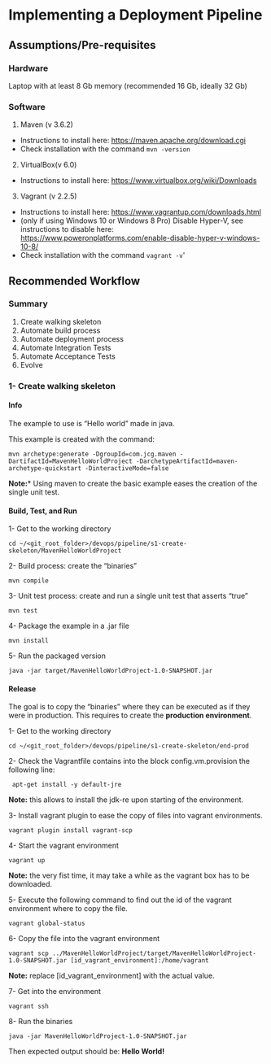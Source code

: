 # Implementing a Deployment Pipeline


## Assumptions/Pre-requisites

### Hardware
Laptop with at least 8 Gb memory (recommended 16 Gb, ideally 32 Gb)

### Software
1. Maven (v 3.6.2)
* Instructions to install here: https://maven.apache.org/download.cgi
* Check installation with the command `mvn -version`



2. VirtualBox(v 6.0)
* Instructions to install here: https://www.virtualbox.org/wiki/Downloads 


3. Vagrant (v 2.2.5) 
* Instructions to install here: https://www.vagrantup.com/downloads.html
* (only if using Windows 10 or Windows 8 Pro) Disable Hyper-V, see instructions to disable here: https://www.poweronplatforms.com/enable-disable-hyper-v-windows-10-8/
* Check installation with the command `vagrant -v`'



## Recommended Workflow

### Summary
1. Create walking skeleton
2. Automate build process
3. Automate deployment process
4. Automate Integration Tests
5. Automate Acceptance Tests
6. Evolve




### 1- Create walking skeleton

#### Info
The example to use is “Hello world” made in java.

This example is created with the command:

`mvn archetype:generate -DgroupId=com.jcg.maven -DartifactId=MavenHelloWorldProject -DarchetypeArtifactId=maven-archetype-quickstart -DinteractiveMode=false`

**Note:*** Using maven to create the basic example eases the creation of the single unit test. 


#### Build, Test, and Run


1- Get to the working directory

`cd ~/<git_root_folder>/devops/pipeline/s1-create-skeleton/MavenHelloWorldProject`

2- Build process: create the “binaries”

`mvn compile`

3- Unit test process: create and run a single unit test that asserts “true” 

`mvn test`

4- Package the example in a .jar file

`mvn install`

5- Run the packaged version

`java -jar target/MavenHelloWorldProject-1.0-SNAPSHOT.jar`



#### Release 
The goal is to copy the “binaries” where they can be executed as if they were in production. This requires to create the **production environment**.

1- Get to the working directory

`cd ~/<git_root_folder>/devops/pipeline/s1-create-skeleton/end-prod`
    
2-  Check the Vagrantfile contains into the block config.vm.provision the following line:

` apt-get install -y default-jre`

**Note:** this allows to install the jdk-re upon starting of the environment. 

3- Install vagrant plugin to ease the copy of files into vagrant environments.

`vagrant plugin install vagrant-scp`

4- Start the vagrant environment

`vagrant up`

**Note:** the very fist time, it may take a while as the vagrant box has to be downloaded. 

5- Execute the following command to find out the id of the vagrant environment where to copy the file.

`vagrant global-status` 

6- Copy the file into the vagrant environment

`vagrant scp ../MavenHelloWorldProject/target/MavenHelloWorldProject-1.0-SNAPSHOT.jar [id_vagrant_environment]:/home/vagrant`

**Note:** replace [id_vagrant_environment] with the actual value.

7- Get into the environment

`vagrant ssh`

8- Run the binaries

`java -jar MavenHelloWorldProject-1.0-SNAPSHOT.jar`

Then expected output should be: **Hello World!**










